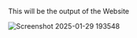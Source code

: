 This will be the output of the Website

![Screenshot 2025-01-29 193548](https://github.com/user-attachments/assets/50bd3bb2-2233-4517-ad02-ba7af3a007db)

